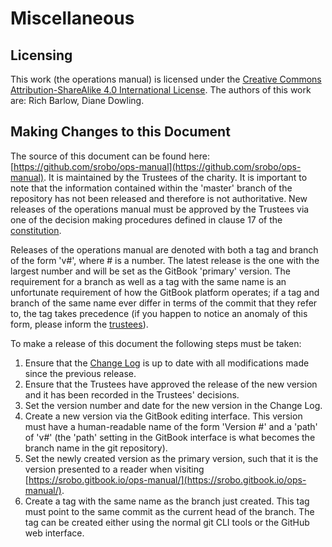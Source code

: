 # Miscellaneous

## Licensing

This work \(the operations manual\) is licensed under the [Creative Commons Attribution-ShareAlike 4.0 International License](https://creativecommons.org/licenses/by-sa/4.0/). The authors of this work are: Rich Barlow, Diane Dowling. 

## Making Changes to this Document

The source of this document can be found here: [https://github.com/srobo/ops-manual](https://github.com/srobo/ops-manual). It is maintained by the Trustees of the charity. It is important to note that the information contained within the 'master' branch of the repository has not been released and therefore is not authoritative. New releases of the operations manual must be approved by the Trustees via one of the decision making procedures defined in clause 17 of the [constitution](https://github.com/srobo/ops-manual/tree/d76377192d4c94c4bd4298f0f3954f5d342af24b/resources/constitution.pdf).

Releases of the operations manual are denoted with both a tag and branch of the form 'v\#', where \# is a number. The latest release is the one with the largest number and will be set as the GitBook 'primary' version. The requirement for a branch as well as a tag with the same name is an unfortunate requirement of how the GitBook platform operates; if a tag and branch of the same name ever differ in terms of the commit that they refer to, the tag takes precedence \(if you happen to notice an anomaly of this form, please inform the [trustees](mailto:trustees@studentrobotics.org)\).

To make a release of this document the following steps must be taken:

1. Ensure that the [Change Log](change-log.md) is up to date with all modifications made since the previous release.
2. Ensure that the Trustees have approved the release of the new version and it has been recorded in the Trustees' decisions.
3. Set the version number and date for the new version in the Change Log.
4. Create a new version via the GitBook editing interface. This version must have a human-readable name of the form 'Version \#' and a 'path' of 'v\#' \(the 'path' setting in the GitBook interface is what becomes the branch name in the git repository\).
5. Set the newly created version as the primary version, such that it is the version presented to a reader when visiting [https://srobo.gitbook.io/ops-manual/](https://srobo.gitbook.io/ops-manual/).
6. Create a tag with the same name as the branch just created. This tag must point to the same commit as the current head of the branch. The tag can be created either using the normal git CLI tools or the GitHub web interface.

